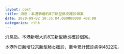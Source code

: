 ```yaml
---
layout: post
title: 消息：本港新增約8宗新型肺炎確診個案
date: 2020-09-02 10:36:04.000000000 +08:00
categories: rthk
---
```


消息指，本港新增大約8宗新型肺炎確診個案。

本港昨日新增12宗新型肺炎確診，至今累計確診病例4822宗。
